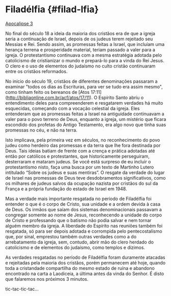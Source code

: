 # **Filadélfia** {#filad-lfia}

[Apocalipse 3](http://bibliaonline.com.br/acf/ap/3)

No final do século 18 a ideia da maioria dos cristãos era de que a igreja seria a continuação de Israel, depois de os judeus terem rejeitado seu Messias e Rei. Sendo assim, as promessas feitas a Israel, que incluíam uma herança terrena e prosperidade material, teriam passado a valer para a igreja. O protestantismo continuava com a mesma estratégia adotada pelo catolicismo de cristianizar o mundo e prepará-lo para a vinda do Rei Jesus. O clero e o uso de elementos do judaísmo no culto cristão continuaram entre os cristãos reformados.

No início do século 19, cristãos de diferentes denominações passaram a examinar &quot;todos os dias as Escrituras, para ver se tudo era assim mesmo&quot;, como tinham feito os bereanos de [Atos 17:11] (http://bibliaonline.com.br/acf/atos/17/11). O Espírito Santo abriu o entendimento deles para compreenderem e resgatarem verdades há muito esquecidas, começando com a vocação celestial da igreja. Eles entenderam que as promessas feitas a Israel na antiguidade continuavam a valer para o povo terreno de Deus, enquanto a igreja, um mistério que ficara escondido dos profetas do Antigo Testamento, era algo novo que tinha suas promessas no céu, e não na terra.

Isto implicava, pela primeira vez em séculos, no reconhecimento do povo judeu como herdeiro das promessas e da terra que lhe fora destinada por Deus. Tais ideias batiam de frente com a crença e prática adotadas até então por católicos e protestantes, que historicamente perseguiram, desterraram e mataram judeus. Se você está surpreso de eu incluir o protestantismo nisto, faça uma busca por um texto de Martinho Lutero intitulado “Sobre os judeus e suas mentiras”. O resgate da verdade do lugar de Israel nas promessas de Deus teve desdobramentos significativos, como os milhares de judeus salvos da ocupação nazista por cristãos do sul da França e a própria fundação do estado de Israel em 1948.

Mas a verdade mais importante resgatada no período de Filadélfia foi entender o que é o corpo de Cristo, sua unidade e a ordem devida à casa de Deus. Os irmãos que saíam dos sistemas denominacionais passavam a congregar somente ao nome de Jesus, reconhecendo a unidade do corpo de Cristo e professando que o batismo não podia salvar e nem tornar alguém membro da igreja. A liberdade do Espírito nas reuniões também foi resgatada, só para ser depois adotada e corrompida pelo pentecostalismo que, por sinal, emprestou também outras verdades como a do arrebatamento da igreja, sem, contudo, abrir mão do clero herdado do catolicismo e de elementos do judaísmo, como templos e dízimos.

As verdades resgatadas no período de Filadélfia foram duramente atacadas e rejeitadas pela maioria dos cristãos, porém permanecem até hoje, quando toda a cristandade compartilha do mesmo estado de ruína e abandono encontrado na carta a Laodiceia, a última antes da vinda do Senhor. É disto que falaremos nos próximos 3 minutos.

tic-tac-tic-tac...